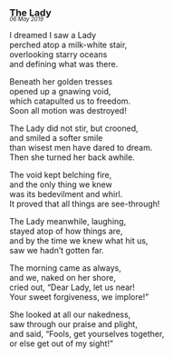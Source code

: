 ### The Lady
<p style="margin:0; margin-top: -1.25rem">
  <em>
    <small><small>06 May 2019</small></small>
  </em>
</p>

I dreamed I saw a Lady  
perched atop a milk-white stair,  
overlooking starry oceans  
and defining what was there.

Beneath her golden tresses  
opened up a gnawing void,  
which catapulted us to freedom.  
Soon all motion was destroyed!

The Lady did not stir, but crooned,  
and smiled a softer smile  
than wisest men have dared to dream.  
Then she turned her back awhile.

The void kept belching fire,  
and the only thing we knew  
was its bedevilment and whirl.  
It proved that all things are see-through!

The Lady meanwhile, laughing,  
stayed atop of how things are,  
and by the time we knew what hit us,  
saw we hadn’t gotten far.

The morning came as always,  
and we, naked on her shore,  
cried out, “Dear Lady, let us near!  
Your sweet forgiveness, we implore!”

She looked at all our nakedness,  
saw through our praise and plight,  
and said, “Fools, get yourselves together,  
or else get out of my sight!”
